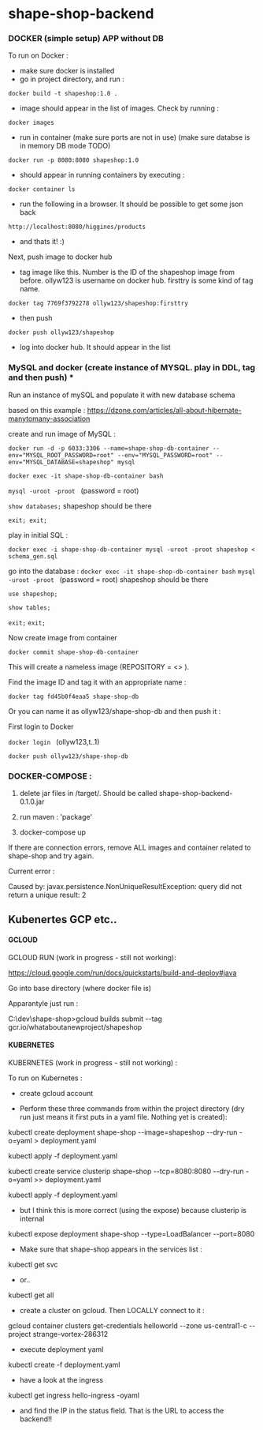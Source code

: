 
shape-shop-backend
====================

### DOCKER (simple setup) APP without DB

To run on Docker :

- make sure docker is installed
- go in project directory, and run :

`` docker build -t shapeshop:1.0 . ``

- image should appear in the list of images. Check by running :

`` docker images ``
 
- run in container (make sure ports are not in use) (make sure databse is in memory DB mode TODO)

`` docker run -p 8080:8080 shapeshop:1.0 ``

- should appear in running containers by executing :

`` docker container ls ``

- run the following in a browser. It should be possible to get some json back

`` http://localhost:8080/higgines/products ``

- and thats it! :)

Next, push image to docker hub

- tag image like this. Number is the ID of the shapeshop image from before. ollyw123 is username on docker hub. firsttry is some kind of tag name.

`` docker tag 7769f3792278 ollyw123/shapeshop:firsttry ``

- then push 

`` docker push ollyw123/shapeshop ``

- log into docker hub. It should appear in the list





### MySQL and docker (create instance of MYSQL. play in DDL, tag and then push) *

Run an instance of mySQL and populate it with new database schema

based on this example :
https://dzone.com/articles/all-about-hibernate-manytomany-association

create and run image of MySQL :

``docker run -d -p 6033:3306 --name=shape-shop-db-container --env="MYSQL_ROOT_PASSWORD=root" --env="MYSQL_PASSWORD=root" --env="MYSQL_DATABASE=shapeshop" mysql``

``docker exec -it shape-shop-db-container bash ``

``mysql -uroot -proot ``
(password = root)

``show databases;``
shapeshop should be there

``exit;
exit;``

play in initial SQL :

``docker exec -i shape-shop-db-container mysql -uroot -proot shapeshop < schema_gen.sql``

go into the database :
``docker exec -it shape-shop-db-container bash``
``mysql -uroot -proot ``
(password = root)
shapeshop should be there

``use shapeshop;``

``show tables;``

``exit;``
``exit;``

Now create image from container

``docker commit shape-shop-db-container``

This will create a nameless image (REPOSITORY = <<none>> ).

Find the image ID and tag it with an appropriate name :

``docker tag fd45b0f4eaa5 shape-shop-db ``

Or you can name it as ollyw123/shape-shop-db and then push it :

First login to Docker 

``docker login ``
(ollyw123,t..1)

`` docker push ollyw123/shape-shop-db ``



### DOCKER-COMPOSE :

1) delete jar files in /target/. Should be called shape-shop-backend-0.1.0.jar

2) run maven : 'package' 

3) docker-compose up

If there are connection errors, remove ALL images and container related to shape-shop and try again.

Current error :

Caused by: javax.persistence.NonUniqueResultException: query did not return a unique result: 2



















Kubenertes GCP etc..
--------

#### GCLOUD


GCLOUD RUN (work in progress - still not working):

https://cloud.google.com/run/docs/quickstarts/build-and-deploy#java


Go into base directory (where docker file is)

Apparantyle just run :

C:\dev\shape-shop>gcloud builds submit --tag gcr.io/whataboutanewproject/shapeshop








#### KUBERNETES 

KUBERNETES (work in progress - still not working) :

To run on Kubernetes :

- create gcloud account



- Perform these three commands from within the project directory (dry run just means it first puts in a yaml file. Nothing yet is created):

kubectl create deployment shape-shop --image=shapeshop --dry-run -o=yaml > deployment.yaml

kubectl apply -f deployment.yaml

kubectl create service clusterip shape-shop --tcp=8080:8080 --dry-run -o=yaml >> deployment.yaml

kubectl apply -f deployment.yaml


- but I think this is more correct (using the expose) because clusterip is internal

kubectl expose deployment shape-shop --type=LoadBalancer --port=8080



- Make sure that shape-shop appears in the services list :

kubectl get svc

- or..

kubectl get all



- create a cluster on gcloud. Then LOCALLY connect to it :

gcloud container clusters get-credentials helloworld --zone us-central1-c --project strange-vortex-286312

- execute deployment yaml

kubectl create -f deployment.yaml

- have a look at the ingress

kubectl get ingress hello-ingress -oyaml


- and find the IP in the status field. That is the URL to access the backend!!





